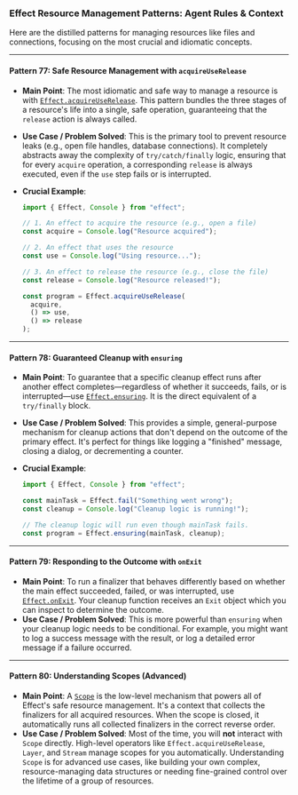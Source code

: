 ### Effect Resource Management Patterns: Agent Rules & Context

Here are the distilled patterns for managing resources like files and connections, focusing on the most crucial and idiomatic concepts.

---

#### **Pattern 77: Safe Resource Management with `acquireUseRelease`**

- **Main Point**: The most idiomatic and safe way to manage a resource is with [`Effect.acquireUseRelease`](<https://www.google.com/search?q=%5Bhttps://effect.website/docs/resource-management/introduction/%23acquireuserelease%5D(https://effect.website/docs/resource-management/introduction/%23acquireuserelease)>). This pattern bundles the three stages of a resource's life into a single, safe operation, guaranteeing that the `release` action is always called.

- **Use Case / Problem Solved**: This is the primary tool to prevent resource leaks (e.g., open file handles, database connections). It completely abstracts away the complexity of `try/catch/finally` logic, ensuring that for every `acquire` operation, a corresponding `release` is always executed, even if the `use` step fails or is interrupted.

- **Crucial Example**:

  ```typescript
  import { Effect, Console } from "effect";

  // 1. An effect to acquire the resource (e.g., open a file)
  const acquire = Console.log("Resource acquired");

  // 2. An effect that uses the resource
  const use = Console.log("Using resource...");

  // 3. An effect to release the resource (e.g., close the file)
  const release = Console.log("Resource released!");

  const program = Effect.acquireUseRelease(
    acquire,
    () => use,
    () => release
  );
  ```

---

#### **Pattern 78: Guaranteed Cleanup with `ensuring`**

- **Main Point**: To guarantee that a specific cleanup effect runs after another effect completes—regardless of whether it succeeds, fails, or is interrupted—use [`Effect.ensuring`](<https://www.google.com/search?q=%5Bhttps://effect.website/docs/resource-management/introduction/%23ensuring%5D(https://effect.website/docs/resource-management/introduction/%23ensuring)>). It is the direct equivalent of a `try/finally` block.

- **Use Case / Problem Solved**: This provides a simple, general-purpose mechanism for cleanup actions that don't depend on the outcome of the primary effect. It's perfect for things like logging a "finished" message, closing a dialog, or decrementing a counter.

- **Crucial Example**:

  ```typescript
  import { Effect, Console } from "effect";

  const mainTask = Effect.fail("Something went wrong");
  const cleanup = Console.log("Cleanup logic is running!");

  // The cleanup logic will run even though mainTask fails.
  const program = Effect.ensuring(mainTask, cleanup);
  ```

---

#### **Pattern 79: Responding to the Outcome with `onExit`**

- **Main Point**: To run a finalizer that behaves differently based on whether the main effect succeeded, failed, or was interrupted, use [`Effect.onExit`](<https://www.google.com/search?q=%5Bhttps://effect.website/docs/resource-management/introduction/%23onexit%5D(https://effect.website/docs/resource-management/introduction/%23onexit)>). Your cleanup function receives an `Exit` object which you can inspect to determine the outcome.
- **Use Case / Problem Solved**: This is more powerful than `ensuring` when your cleanup logic needs to be conditional. For example, you might want to log a success message with the result, or log a detailed error message if a failure occurred.

---

#### **Pattern 80: Understanding Scopes (Advanced)**

- **Main Point**: A [`Scope`](<https://www.google.com/search?q=%5Bhttps://effect.website/docs/resource-management/scope/%5D(https://effect.website/docs/resource-management/scope/)>) is the low-level mechanism that powers all of Effect's safe resource management. It's a context that collects the finalizers for all acquired resources. When the scope is closed, it automatically runs all collected finalizers in the correct reverse order.
- **Use Case / Problem Solved**: Most of the time, you will **not** interact with `Scope` directly. High-level operators like `Effect.acquireUseRelease`, `Layer`, and `Stream` manage scopes for you automatically. Understanding `Scope` is for advanced use cases, like building your own complex, resource-managing data structures or needing fine-grained control over the lifetime of a group of resources.
